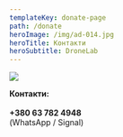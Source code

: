 ```yaml
---
templateKey: donate-page
path: /donate
heroImage: /img/ad-014.jpg
heroTitle: Контакти
heroSubtitle: DroneLab
---
```

![](/img/og-image_v1-3.jpg)

**Контакти:**
\
\
**+380 63 782 4948** \
(WhatsApp / Signal)